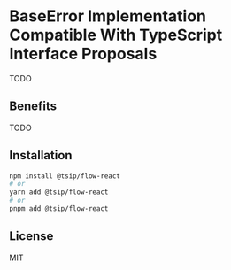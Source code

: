 # BaseError Implementation Compatible With TypeScript Interface Proposals

TODO

## Benefits

TODO

## Installation

```bash
npm install @tsip/flow-react
# or
yarn add @tsip/flow-react
# or
pnpm add @tsip/flow-react
```

## License

MIT

